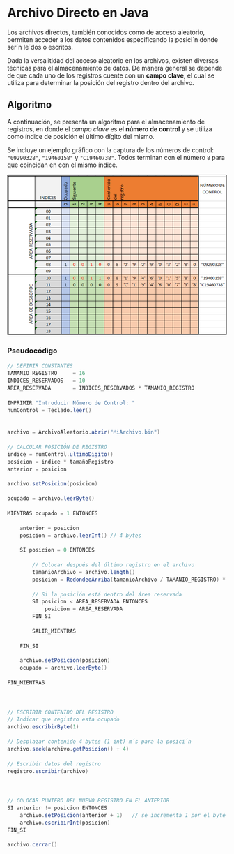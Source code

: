 Archivo Directo en Java
==========================

Los archivos directos, también conocidos como de acceso aleatorio, permiten
acceder a los datos contenidos especificando la posici´n donde ser´n le´dos o
escritos.

Dada la versalitidad del acceso aleatorio en los archivos, existen diversas
técnicas para el almacenamiento de datos. De manera general se depende de que
cada uno de los registros cuente con un **campo clave**, el cual se utiliza para
determinar la posición del registro dentro del archivo.

Algoritmo
--------------------------

A continuación, se presenta un algoritmo para el almacenamiento de registros, en
donde el *campo clave* es el **número de control** y se utiliza como índice de
posición el último dígito del mismo.

Se incluye un ejemplo gráfico con la captura de los números de control:
`"09290328"`, `"19460158"` y `"C19460738"`. Todos terminan con el número `8`
para que coincidan en con el mismo índice.

<img src="./img/ejemplo.png" />

### Pseudocódigo

```java
// DEFINIR CONSTANTES
TAMANIO_REGISTRO     = 16
INDICES_RESERVADOS   = 10
AREA_RESERVADA       = INDICES_RESERVADOS * TAMANIO_REGISTRO

IMPRIMIR "Introducir Número de Control: "
numControl = Teclado.leer()


archivo = ArchivoAleatorio.abrir("MiArchivo.bin")

// CALCULAR POSICIÓN DE REGISTRO
indice = numControl.ultimoDigito()
posicion = indice * tamañoRegistro
anterior = posicion

archivo.setPosicion(posicion)

ocupado = archivo.leerByte()

MIENTRAS ocupado = 1 ENTONCES

    anterior = posicion
    posicion = archivo.leerInt() // 4 bytes

    SI posicion = 0 ENTONCES

        // Colocar después del último registro en el archivo
        tamanioArchivo = archivo.length()
        posicion = RedondeoArriba(tamanioArchivo / TAMANIO_REGISTRO) * TAMANIO_REGISTRO

        // Si la posición está dentro del área reservada
        SI posicion < AREA_RESERVADA ENTONCES
            posicion = AREA_RESERVADA
        FIN_SI

        SALIR_MIENTRAS

    FIN_SI

    archivo.setPosicion(posicion)
    ocupado = archivo.leerByte()

FIN_MIENTRAS



// ESCRIBIR CONTENIDO DEL REGISTRO
// Indicar que registro esta ocupado
archivo.escribirByte(1)

// Desplazar contenido 4 bytes (1 int) m´s para la posici´n
archivo.seek(archivo.getPosicion() + 4)

// Escribir datos del registro
registro.escribir(archivo)



// COLOCAR PUNTERO DEL NUEVO REGISTRO EN EL ANTERIOR
SI anterior != posicion ENTONCES
    archivo.setPosicion(anterior + 1)   // se incrementa 1 por el byte de ocupado
    archivo.escribirInt(posicion)
FIN_SI

archivo.cerrar()
```